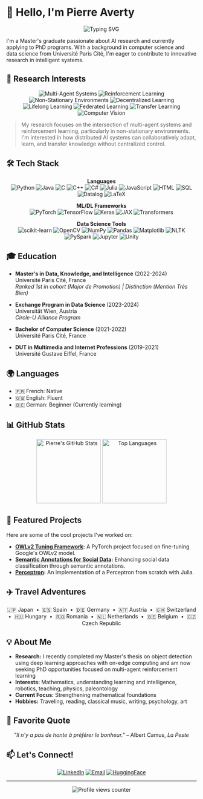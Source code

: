 # 👋 Hello, I'm Pierre Averty

<div align="center">
  <img src="https://readme-typing-svg.herokuapp.com?font=Fira+Code&pause=1000&color=6A5ACD&center=true&vCenter=true&random=false&width=435&lines=MSc+Graduate;AI+Researcher;Reinforcement+Learning+Enthusiast" alt="Typing SVG" />
</div>

I'm a Master's graduate passionate about AI research and currently applying to PhD programs. With a background in computer science and data science from Université Paris Cité, I'm eager to contribute to innovative research in intelligent systems.

## 🧠 Research Interests

<div align="center">
  
  ![Multi-Agent Systems](https://img.shields.io/badge/-Multi--Agent%20Systems-6A5ACD?style=for-the-badge)
  ![Reinforcement Learning](https://img.shields.io/badge/-Reinforcement%20Learning-BF40BF?style=for-the-badge)
  ![Non-Stationary Environments](https://img.shields.io/badge/-Non--Stationary%20Environments-4B0082?style=for-the-badge)
  ![Decentralized Learning](https://img.shields.io/badge/-Decentralized%20Learning-8A2BE2?style=for-the-badge)
  ![Lifelong Learning](https://img.shields.io/badge/-Lifelong%20Learning-9370DB?style=for-the-badge)
  ![Federated Learning](https://img.shields.io/badge/-Federated%20Learning-7B68EE?style=for-the-badge)
  ![Transfer Learning](https://img.shields.io/badge/-Transfer%20Learning-483D8B?style=for-the-badge)
  ![Computer Vision](https://img.shields.io/badge/-On--Edge%20Computing-5D3FD3?style=for-the-badge)
  
</div>

> My research focuses on the intersection of multi-agent systems and reinforcement learning, particularly in non-stationary environments. I'm interested in how distributed AI systems can collaboratively adapt, learn, and transfer knowledge without centralized control.

## 🛠️ Tech Stack 

<div align="center">
  
  **Languages**  
  ![Python](https://img.shields.io/badge/Python-3776AB?style=flat-square&logo=python&logoColor=white)
  ![Java](https://img.shields.io/badge/Java-ED8B00?style=flat-square&logo=java&logoColor=white)
  ![C](https://img.shields.io/badge/C-00599C?style=flat-square&logo=c&logoColor=white)
  ![C++](https://img.shields.io/badge/C++-00599C?style=flat-square&logo=c%2B%2B&logoColor=white)
  ![C#](https://img.shields.io/badge/C%23-239120?style=flat-square&logo=c-sharp&logoColor=white)
  ![Julia](https://img.shields.io/badge/Julia-9558B2?style=flat-square&logo=julia&logoColor=white)
  ![JavaScript](https://img.shields.io/badge/JavaScript-F7DF1E?style=flat-square&logo=javascript&logoColor=black)
  ![HTML](https://img.shields.io/badge/HTML5-E34F26?style=flat-square&logo=html5&logoColor=white)
  ![SQL](https://img.shields.io/badge/SQL-4479A1?style=flat-square&logo=postgresql&logoColor=white)
  ![Datalog](https://img.shields.io/badge/Datalog-FF4500?style=flat-square&logoColor=white)
  ![LaTeX](https://img.shields.io/badge/LaTeX-008080?style=flat-square&logo=latex&logoColor=white)
  
  **ML/DL Frameworks**  
  ![PyTorch](https://img.shields.io/badge/PyTorch-EE4C2C?style=flat-square&logo=pytorch&logoColor=white)
  ![TensorFlow](https://img.shields.io/badge/TensorFlow-FF6F00?style=flat-square&logo=tensorflow&logoColor=white)
  ![Keras](https://img.shields.io/badge/Keras-D00000?style=flat-square&logo=keras&logoColor=white)
  ![JAX](https://img.shields.io/badge/JAX-8A2BE2?style=flat-square&logoColor=white)
  ![Transformers](https://img.shields.io/badge/Transformers-FFD700?style=flat-square&logoColor=black)
  
  **Data Science Tools**  
  ![scikit-learn](https://img.shields.io/badge/scikit--learn-F7931E?style=flat-square&logo=scikit-learn&logoColor=white)
  ![OpenCV](https://img.shields.io/badge/OpenCV-5C3EE8?style=flat-square&logo=opencv&logoColor=white)
  ![NumPy](https://img.shields.io/badge/NumPy-013243?style=flat-square&logo=numpy&logoColor=white)
  ![Pandas](https://img.shields.io/badge/Pandas-150458?style=flat-square&logo=pandas&logoColor=white)
  ![Matplotlib](https://img.shields.io/badge/Matplotlib-3776AB?style=flat-square&logoColor=white)
  ![NLTK](https://img.shields.io/badge/NLTK-3B5998?style=flat-square&logoColor=white)
  ![PySpark](https://img.shields.io/badge/PySpark-E25A1C?style=flat-square&logo=apache-spark&logoColor=white)
  ![Jupyter](https://img.shields.io/badge/Jupyter-F37626?style=flat-square&logo=jupyter&logoColor=white)
  ![Unity](https://img.shields.io/badge/Unity-000000?style=flat-square&logo=unity&logoColor=white)
  
</div>

## 🎓 Education

- **Master's in Data, Knowledge, and Intelligence** (2022-2024)<br>
  Université Paris Cité, France<br>
  *Ranked 1st in cohort (Major de Promotion) | Distinction (Mention Très Bien)*

- **Exchange Program in Data Science** (2023-2024)<br>
  Universität Wien, Austria<br>
  *Circle-U Alliance Program*

- **Bachelor of Computer Science** (2021-2022)<br>
  Université Paris Cité, France

- **DUT in Multimedia and Internet Professions** (2019-2021)<br>
  Université Gustave Eiffel, France

## 🌍 Languages

- 🇫🇷 French: Native
- 🇬🇧 English: Fluent
- 🇩🇪 German: Beginner (Currently learning)

## 📊 GitHub Stats

<div align="center">
  <img src="https://github-readme-stats.vercel.app/api?username=pierreaverty&show_icons=true&theme=tokyonight" alt="Pierre's GitHub Stats" height="170"/>
  <img src="https://github-readme-stats.vercel.app/api/top-langs/?username=pierreaverty&layout=compact&theme=tokyonight" alt="Top Languages" height="170"/>
</div>

## 🌟 Featured Projects

Here are some of the cool projects I've worked on:
- **[OWLv2 Tuning Framework](https://github.com/pierreaverty/OWLv2-Tunning):** A PyTorch project focused on fine-tuning Google's OWLv2 model.
- **[Semantic Annotations for Social Data](https://github.com/pierreaverty/TER_project):** Enhancing social data classification through semantic annotations.
- **[Perceptron](https://github.com/pierreaverty/perceptron):** An implementation of a Perceptron from scratch with Julia.

## ✈️ Travel Adventures

<div align="center">
  
  🇯🇵 Japan &nbsp;•&nbsp; 
  🇪🇸 Spain &nbsp;•&nbsp; 
  🇩🇪 Germany &nbsp;•&nbsp; 
  🇦🇹 Austria &nbsp;•&nbsp; 
  🇨🇭 Switzerland &nbsp;•&nbsp; 
  🇭🇺 Hungary &nbsp;•&nbsp; 
  🇷🇴 Romania &nbsp;•&nbsp; 
  🇳🇱 Netherlands &nbsp;•&nbsp; 
  🇧🇪 Belgium &nbsp;•&nbsp; 
  🇨🇿 Czech Republic
  
</div>

## 💡 About Me

- **Research:** I recently completed my Master's thesis on object detection using deep learning approaches with on-edge computing and am now seeking PhD opportunities focused on multi-agent reinforcement learning
- **Interests:** Mathematics, understanding learning and intelligence, robotics, teaching, physics, paleontology
- **Current Focus:** Strengthening mathematical foundations 
- **Hobbies:** Traveling, reading, classical music, writing, psychology, art

## 💬 Favorite Quote

<div align="center">
  <i>"Il n'y a pas de honte à préférer le bonheur."</i> – Albert Camus, <i>La Peste</i>
</div>

## 📫 Let's Connect!

<div align="center">
  
  [![LinkedIn](https://img.shields.io/badge/LinkedIn-%230077B5.svg?style=for-the-badge&logo=linkedin&logoColor=white)](https://www.linkedin.com/in/pierre-averty-996ab5195/)
  [![Email](https://img.shields.io/badge/Email-D14836?style=for-the-badge&logo=gmail&logoColor=white)](mailto:pierre.averty2001@gmail.com)
  [![HuggingFace](https://img.shields.io/badge/HuggingFace-FF9D00?style=for-the-badge&logo=huggingface&logoColor=white)](https://huggingface.co/pierreaverty1)
  
</div>

---

<div align="center">
  <img src="https://komarev.com/ghpvc/?username=pierreaverty&color=blueviolet&style=flat-square" alt="Profile views counter" />
</div>
